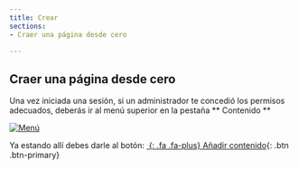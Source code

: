 ```yaml
---
title: Crear 
sections:
- Craer una página desde cero

---
```


## Craer una página desde cero

Una vez iniciada una sesión, si un administrador te concedió los permisos adecuados, deberás ir al menú superior en la pestaña ** Contenido **

<a href="assets/images/pagina/img:1.jpg" data-magnify="gallery" class="mask">
    <img class="img-responsive rounded" src="assets/images/pagina/img.jpg" alt="Menú" />
</a>

Ya estando allí debes darle al botón: 
[*&nbsp;*{: .fa .fa-plus} Añadir contenido](){: .btn .btn-primary}